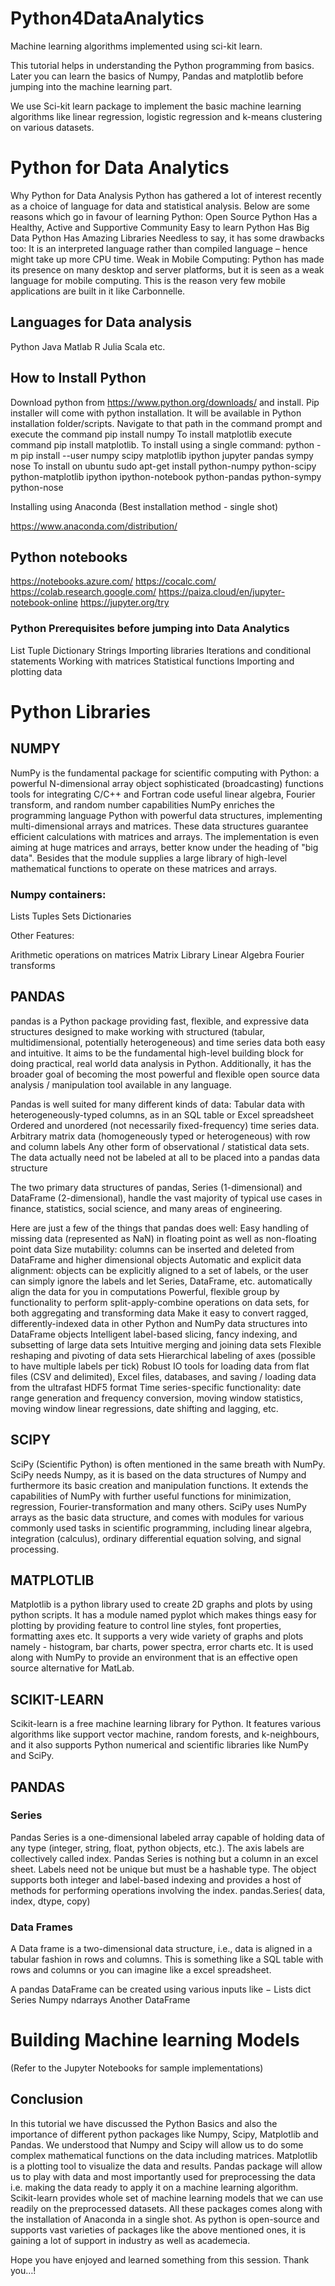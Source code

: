 # Python4DataAnalytics
Machine learning algorithms implemented using sci-kit learn.

This tutorial helps in understanding the Python programming from basics. 
Later you can learn the basics of Numpy, Pandas and matplotlib before jumping into the machine learning part.

We use Sci-kit learn package to implement the basic machine learning algorithms like linear regression, logistic regression and k-means clustering on various
datasets.


# Python for Data Analytics


Why Python for Data Analysis
Python has gathered a lot of interest recently as a choice of language for data and statistical analysis. Below are some reasons which go in favour of learning Python:
Open Source 
Python Has a Healthy, Active and Supportive Community
Easy to learn
Python Has Big Data
Python Has Amazing Libraries
Needless to say, it has some drawbacks too:
It is an interpreted language rather than compiled language – hence might take up more CPU time.
Weak in Mobile Computing: Python has made its presence on many desktop and server platforms, but it is seen as a weak language for mobile computing. This is the reason very few mobile applications are built in it like Carbonnelle.

## Languages for Data analysis
Python
Java
Matlab
R
Julia
Scala etc.

## How to Install Python
Download python from https://www.python.org/downloads/ and install.
Pip installer will come with python installation. It will be available in Python installation folder/scripts.
Navigate to that path in the command prompt and execute the command pip install numpy
To install matplotlib execute command pip install matplotlib.
To install using a single command: python -m pip install --user numpy scipy matplotlib ipython jupyter pandas sympy nose
To install on ubuntu sudo apt-get install python-numpy python-scipy python-matplotlib ipython ipython-notebook python-pandas python-sympy python-nose

Installing using Anaconda (Best installation method - single shot)

https://www.anaconda.com/distribution/


## Python notebooks

https://notebooks.azure.com/
https://cocalc.com/
https://colab.research.google.com/
https://paiza.cloud/en/jupyter-notebook-online
https://jupyter.org/try

### Python Prerequisites before jumping into Data Analytics

List
Tuple
Dictionary
Strings
Importing libraries
Iterations and conditional statements
Working with matrices
Statistical functions
Importing and plotting data

# Python Libraries

## NUMPY

NumPy is the fundamental package for scientific computing with Python:
a powerful N-dimensional array object
sophisticated (broadcasting) functions
tools for integrating C/C++ and Fortran code
useful linear algebra, Fourier transform, and random number capabilities
NumPy enriches the programming language Python with powerful data structures, implementing multi-dimensional arrays and matrices. These data structures guarantee efficient calculations with matrices and arrays. The implementation is even aiming at huge matrices and arrays, better know under the heading of "big data". Besides that the module supplies a large library of high-level mathematical functions to operate on these matrices and arrays.


### Numpy containers:

Lists
Tuples
Sets
Dictionaries

Other Features:

Arithmetic operations on matrices
Matrix Library
Linear Algebra
Fourier transforms


## PANDAS

pandas is a Python package providing fast, flexible, and expressive data structures designed to make working with structured (tabular, multidimensional, potentially heterogeneous) and time series data both easy and intuitive. It aims to be the fundamental high-level building block for doing practical, real world data analysis in Python. Additionally, it has the broader goal of becoming the most powerful and flexible open source data analysis / manipulation tool available in any language.

Pandas is well suited for many different kinds of data:
Tabular data with heterogeneously-typed columns, as in an SQL table or Excel spreadsheet
Ordered and unordered (not necessarily fixed-frequency) time series data.
Arbitrary matrix data (homogeneously typed or heterogeneous) with row and column labels
Any other form of observational / statistical data sets. The data actually need not be labeled at all to be placed into a pandas data structure

The two primary data structures of pandas, Series (1-dimensional) and DataFrame (2-dimensional), handle the vast majority of typical use cases in finance, statistics, social science, and many areas of engineering. 

Here are just a few of the things that pandas does well:
Easy handling of missing data (represented as NaN) in floating point as well as non-floating point data
Size mutability: columns can be inserted and deleted from DataFrame and higher dimensional objects
Automatic and explicit data alignment: objects can be explicitly aligned to a set of labels, or the user can simply ignore the labels and let Series, DataFrame, etc. automatically align the data for you in computations
Powerful, flexible group by functionality to perform split-apply-combine operations on data sets, for both aggregating and transforming data
Make it easy to convert ragged, differently-indexed data in other Python and NumPy data structures into DataFrame objects
Intelligent label-based slicing, fancy indexing, and subsetting of large data sets
Intuitive merging and joining data sets
Flexible reshaping and pivoting of data sets
Hierarchical labeling of axes (possible to have multiple labels per tick)
Robust IO tools for loading data from flat files (CSV and delimited), Excel files, databases, and saving / loading data from the ultrafast HDF5 format
Time series-specific functionality: date range generation and frequency conversion, moving window statistics, moving window linear regressions, date shifting and lagging, etc.


## SCIPY
SciPy (Scientific Python) is often mentioned in the same breath with NumPy. SciPy needs Numpy, as it is based on the data structures of Numpy and furthermore its basic creation and manipulation functions. It extends the capabilities of NumPy with further useful functions for minimization, regression, Fourier-transformation and many others.
SciPy uses NumPy arrays as the basic data structure, and comes with modules for various commonly used tasks in scientific programming, including linear algebra, integration (calculus), ordinary differential equation solving, and signal processing.


## MATPLOTLIB

Matplotlib is a python library used to create 2D graphs and plots by using python scripts. It has a module named pyplot which makes things easy for plotting by providing feature to control line styles, font properties, formatting axes etc. It supports a very wide variety of graphs and plots namely - histogram, bar charts, power spectra, error charts etc. It is used along with NumPy to provide an environment that is an effective open source alternative for MatLab.

## SCIKIT-LEARN
Scikit-learn is a free machine learning library for Python. It features various algorithms like support vector machine, random forests, and k-neighbours, and it also supports Python numerical and scientific libraries like NumPy and SciPy.


## PANDAS

### Series 
Pandas Series is a one-dimensional labeled array capable of holding data of any type (integer, string, float, python objects, etc.). The axis labels are collectively called index. Pandas Series is nothing but a column in an excel sheet.
Labels need not be unique but must be a hashable type. The object supports both integer and label-based indexing and provides a host of methods for performing operations involving the index.
pandas.Series( data, index, dtype, copy)

### Data Frames
A Data frame is a two-dimensional data structure, i.e., data is aligned in a tabular fashion in rows and columns.
This is something like a SQL table with rows and columns or you can imagine like a excel spreadsheet.

A pandas DataFrame can be created using various inputs like −
Lists
dict
Series
Numpy ndarrays
Another DataFrame

# Building Machine learning Models

(Refer to the Jupyter Notebooks for sample implementations)

## Conclusion
In this tutorial we have discussed the Python Basics and also the importance of different python packages like Numpy, Scipy, Matplotlib and Pandas. We understood that Numpy and Scipy will allow us to do some complex mathematical functions on the data including matrices. Matplotlib is a plotting tool to visualize the data and results. Pandas package will allow us to play with data and most importantly used for preprocessing the data i.e. making the data ready to apply it on a machine learning algorithm. Scikit-learn provides whole set of machine learning models that we can use readily on the preprocessed datasets. All these packages comes along with the installation of Anaconda in a single shot. As python is open-source and supports vast varieties of packages like the above mentioned ones, it is gaining a lot of support in industry as well as academecia. 


Hope you have enjoyed and learned something from this session. Thank you…!

